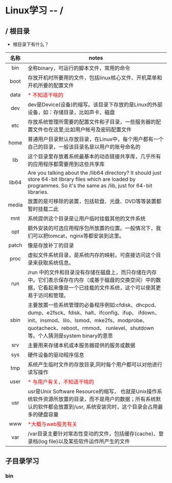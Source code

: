# Linux学习 -- /

## / 根目录

- 根目录下有什么？

|名称                              |notes                                |
|:------------------------------------:|------------------------------------|
|bin                              |全称binary，可运行的脚本文件，常用的命令|
|boot                             |存放开机时所要用的文件，包括linux核心文件、开机菜单和开机所要的配置文件|
|data                             |<font color=red>*<font> 不知道干啥的|
|dev                              |dev是Device(设备)的缩写。该目录下存放的是Linux的外部设备，如：存储目录，比如声卡、磁盘|
|etc                              |存放系统管理所需要的配置文件和子目录，一些服务器的配置文件也在这里;比如用户帐号及密码配置文件|
|home                             |普通用户目录默认存放目录，在Linux中，每个用户都有一个自己的目录，一般该目录名是以用户的账号命名的|
|lib                              |这个目录里存放着系统最基本的动态链接共享库，几乎所有的应用程序都需要用到这些共享库|
|lib64                            |Are you talking about the /lib64 directory? It should just store 64-bit library files which are loaded by programmes. So it's the same as /lib, just for 64-bit libraries.|
|media                            |放置的是可移除的装置，包括软盘、光盘、DVD等等装置都暂时挂载二此|
|mnt                              |系统提供这个目录是让用户临时挂载其他的文件系统|
|opt                              |额外安装的可选应用程序包所放置的位置。一般情况下，我们可以把tomcat，nginx等都安装到这里。|
|patch                            |像是存放补丁的目录|
|proc                             |虚拟文件系统目录，是系统内存的映射。可直接访问这个目录来获取系统信息。|
|run                              |/run 中的文件和目录没有存储在磁盘上，而只存储在内存中。它们表示保存在内存（或基于磁盘的交换空间）中的数据，它看起来像是一个已挂载的文件系统，这个可以使其更易于访问和管理。|
|sbin                             |主要放置一些系统管理的必备程序例如:cfdisk、dhcpcd、dump、e2fsck、fdisk、halt、ifconfig、ifup、 ifdown、init、insmod、lilo、lsmod、mke2fs、modprobe、quotacheck、reboot、rmmod、 runlevel、shutdown等。个人猜测是system binary的意思|
|srv                              |主要用来存储本机或本服务器提供的服务或数据|
|sys                              |硬件设备的驱动程序信息|
|tmp                              |系统产生临时文件的存放目录,同时每个用户都可以对他进行读写操作|
|user                             |<font color=red>*<font> 与用户有关，不知道干啥的|
|usr                              |usr是Unix Software Resource的缩写， 也就是Unix操作系统软件资源所放置的目录，而不是用户的数据；所有系统默认的软件都会放置到/usr, 系统安装完时，这个目录会占用最多的硬盘容量|
|www                              |<font color=red>*<font>大概与web服务有关|
|var                              |/var目录主要针对常态性变动的文件，包括缓存(cache)、登录档(log file)以及某些软件运作所产生的文件|

## 子目录学习

### bin

